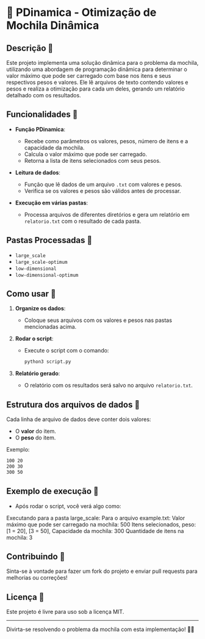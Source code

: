 # 🧳 PDinamica - Otimização de Mochila Dinâmica

## Descrição 📜

Este projeto implementa uma solução dinâmica para o problema da mochila, utilizando uma abordagem de programação dinâmica para determinar o valor máximo que pode ser carregado com base nos itens e seus respectivos pesos e valores. Ele lê arquivos de texto contendo valores e pesos e realiza a otimização para cada um deles, gerando um relatório detalhado com os resultados. 

## Funcionalidades 🔧

- **Função PDinamica**:
  - Recebe como parâmetros os valores, pesos, número de itens e a capacidade da mochila.
  - Calcula o valor máximo que pode ser carregado.
  - Retorna a lista de itens selecionados com seus pesos.

- **Leitura de dados**:
  - Função que lê dados de um arquivo `.txt` com valores e pesos.
  - Verifica se os valores e pesos são válidos antes de processar.

- **Execução em várias pastas**:
  - Processa arquivos de diferentes diretórios e gera um relatório em `relatorio.txt` com o resultado de cada pasta.

## Pastas Processadas 📂

- `large_scale`
- `large_scale-optimum`
- `low-dimensional`
- `low-dimensional-optimum`

## Como usar 🚀

1. **Organize os dados**:
   - Coloque seus arquivos com os valores e pesos nas pastas mencionadas acima.

2. **Rodar o script**:
   - Execute o script com o comando:
     ```bash
     python3 script.py
     ```

3. **Relatório gerado**:
   - O relatório com os resultados será salvo no arquivo `relatorio.txt`.

## Estrutura dos arquivos de dados 📄

Cada linha de arquivo de dados deve conter dois valores:
- O **valor** do item.
- O **peso** do item.

Exemplo:

```txt
100 20
200 30
300 50
```

## Exemplo de execução 📝
- Após rodar o script, você verá algo como:

Executando para a pasta large_scale:
Para o arquivo example.txt:
Valor máximo que pode ser carregado na mochila: 500
Itens selecionados, peso: [1 = 20], [3 = 50], 
Capacidade da mochila: 300
Quantidade de itens na mochila: 3

 
## Contribuindo 🤝

Sinta-se à vontade para fazer um fork do projeto e enviar pull requests para melhorias ou correções!

## Licença 📄

Este projeto é livre para uso sob a licença MIT.

---

Divirta-se resolvendo o problema da mochila com esta implementação! 🎒✨
